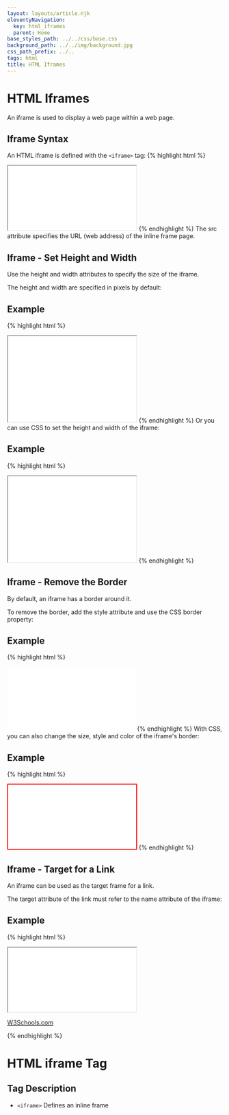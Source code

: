 ```yaml
---
layout: layouts/article.njk
eleventyNavigation:
  key: html_iframes
  parent: Home
base_styles_path: ../../css/base.css
background_path: ../../img/background.jpg
css_path_prefix: ../..
tags: html
title: HTML Iframes
---
```

# HTML Iframes
An iframe is used to display a web page within a web page.


## Iframe Syntax
An HTML iframe is defined with the `<iframe>` tag:
{% highlight html %}
  <iframe src="URL"></iframe>
{% endhighlight %}
The src attribute specifies the URL (web address) of the inline frame page.

## Iframe - Set Height and Width
Use the height and width attributes to specify the size of the iframe.

The height and width are specified in pixels by default:

## Example
{% highlight html %}
<iframe src="demo_iframe.htm" height="200" width="300"></iframe>
{% endhighlight %}
Or you can use CSS to set the height and width of the iframe:

## Example
{% highlight html %}
<iframe src="demo_iframe.htm" style="height:200px;width:300px;"></iframe>
{% endhighlight %}

## Iframe - Remove the Border
By default, an iframe has a border around it.

To remove the border, add the style attribute and use the CSS border property:

## Example
{% highlight html %}
<iframe src="demo_iframe.htm" style="border:none;"></iframe>
{% endhighlight %}
With CSS, you can also change the size, style and color of the iframe's border:

## Example
{% highlight html %}
<iframe src="demo_iframe.htm" style="border:2px solid red;"></iframe>
{% endhighlight %}

## Iframe - Target for a Link
An iframe can be used as the target frame for a link.

The target attribute of the link must refer to the name attribute of the iframe:

## Example
{% highlight html %}
<iframe src="demo_iframe.htm" name="iframe_a"></iframe>

<p><a href="https://www.w3schools.com" target="iframe_a">W3Schools.com</a></p>
{% endhighlight %}

# HTML iframe Tag
## Tag	Description
* `<iframe>`	Defines an inline frame